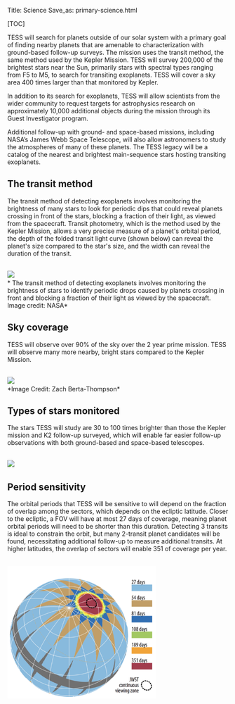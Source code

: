 Title: Science
Save_as: primary-science.html

[TOC]

TESS will search for planets outside of our solar system with a primary goal of finding nearby planets that are amenable to characterization with ground-based follow-up surveys. The mission uses the transit method, the same method used by the Kepler Mission. TESS will survey 200,000 of the brightest stars near the Sun, primarily stars with spectral types ranging from F5 to M5, to search for transiting exoplanets. TESS will cover a sky area 400 times larger than that monitored by Kepler.

In addition to its search for exoplanets, TESS will allow scientists from the wider community to request targets for astrophysics research on approximately 10,000 additional objects during the mission through its Guest Investigator program.

 Additional follow-up with ground- and space-based missions, including NASA’s James Webb Space Telescope, will also allow astronomers to study the atmospheres of many of these planets. The TESS legacy will be a catalog of the nearest and brightest main-sequence stars hosting transiting exoplanets. 


## The transit method

The transit method of detecting exoplanets involves monitoring the brightness of many stars to look for periodic dips that could reveal planets crossing in front of the stars, blocking a fraction of their light, as viewed from the spacecraft. Transit photometry, which is the method used by the Kepler Mission, allows a very precise measure of a planet's orbital period, the depth of the folded transit light curve (shown below) can reveal the planet's size compared to the star's size, and the width can reveal the duration of the transit.

<br/>
<img class="img-responsive" style="max-width:67%;" src="images/mission/transit_white.png">
<br/>
* The transit method of detecting exoplanets involves monitoring the brightness of stars to identify periodic drops caused by planets crossing in front and blocking a fraction of their light as viewed by the spacecraft. Image credit: NASA*

## Sky coverage

TESS will observe over 90% of the sky over the 2 year prime mission. TESS will observe many more nearby, bright stars compared to the Kepler Mission.

<br/>
<img class="img-responsive" style="max-width:67%;" src="images/mission/tess_search_space.png">
<br/>
*Image Credit: Zach Berta-Thompson*

## Types of stars monitored

The stars TESS will study are 30 to 100 times brighter than those the Kepler mission and K2 follow-up surveyed, which will enable far easier follow-up observations with both ground-based and space-based telescopes. 

<br/>
<img class="img-responsive" style="max-width:67%;" src="images/mission/tess_bright_stars.png">
<br/>


## Period sensitivity

The orbital periods that TESS will be sensitive to will depend on the fraction of overlap among the sectors, which depends on the ecliptic latitude. Closer to the ecliptic, a FOV will have at most 27 days of coverage, meaning planet orbital periods will need to be shorter than this duration. Detecting 3 transits is ideal to constrain the orbit, but many 2-transit planet candidates will be found, necessitating additional follow-up to measure additional transits. At higher latitudes, the overlap of sectors will enable 351 of coverage per year.



<br/>
<img class="img-responsive" style="max-width:67%;" src="images/mission/tess_2yearskycoverage.png">
<br/>






